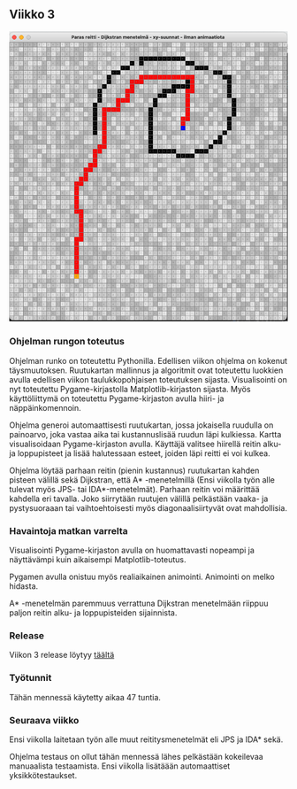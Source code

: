 ## Viikko 3

<img src="/dokumentaatio/png/viikko3.png" width="750">

### Ohjelman rungon toteutus

Ohjelman runko on toteutettu Pythonilla. Edellisen viikon ohjelma on kokenut täysmuutoksen. Ruutukartan mallinnus ja algoritmit ovat toteutettu luokkien avulla edellisen viikon taulukkopohjaisen toteutuksen sijasta. Visualisointi on nyt toteutettu Pygame-kirjastolla Matplotlib-kirjaston sijasta. Myös käyttöliittymä on toteutettu Pygame-kirjaston avulla hiiri- ja näppäinkomennoin.  

Ohjelma generoi automaattisesti ruutukartan, jossa jokaisella ruudulla on painoarvo, joka vastaa aika tai kustannuslisää ruudun läpi kulkiessa.  Kartta visualisoidaan Pygame-kirjaston avulla.  Käyttäjä valitsee hiirellä reitin alku- ja loppupisteet ja lisää halutessaan esteet, joiden läpi reitti ei voi kulkea.

Ohjelma löytää parhaan reitin (pienin kustannus) ruutukartan kahden pisteen välillä sekä Dijkstran, että  A* -menetelmillä (Ensi viikolla työn alle tulevat myös JPS- tai IDA*-menetelmät).  Parhaan reitin voi määrittää kahdella eri tavalla.  Joko siirrytään ruutujen välillä pelkästään vaaka- ja pystysuoraaan tai vaihtoehtoisesti myös diagonaalisiirtyvät ovat mahdollisia.

### Havaintoja matkan varrelta

Visualisointi Pygame-kirjaston avulla on huomattavasti nopeampi ja näyttävämpi kuin aikaisempi Matplotlib-toteutus.  

Pygamen avulla onistuu myös realiaikainen animointi.  Animointi on melko hidasta.

A* -menetelmän paremmuus verrattuna Dijkstran menetelmään riippuu paljon reitin alku- ja loppupisteiden sijainnista.

### Release

Viikon 3 release löytyy [täältä](https://github.com/lautanal/tiralabra/releases/tag/Viikko3)

### Työtunnit

Tähän mennessä käytetty aikaa 47 tuntia.  

### Seuraava viikko

Ensi viikolla laitetaan työn alle muut reititysmenetelmät eli JPS ja IDA* sekä.

Ohjelma testaus on ollut tähän mennessä lähes pelkästään kokeilevaa manuaalista testaamista.  Ensi viikolla lisätäään automaattiset yksikkötestaukset.




